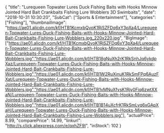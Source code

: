 {
	"title": "Lurequeen Topwater Lures Duck Fishing Baits with Hooks Minnow Jointed Hard Bait Crankbaits Fishing Lure Wobblers 3D Swimbaits",
	"date": "2018-10-31 10:30:20",
	"SubCat": ["Sports & Entertainment"],
	"categories": ["Fishing"],
	"thumbnailImage": "https://ae01.alicdn.com/kf/HTB1KcmxbQvoK1RjSZFDq6xY3pXa4/Lurequeen-Topwater-Lures-Duck-Fishing-Baits-with-Hooks-Minnow-Jointed-Hard-Bait-Crankbaits-Fishing-Lure-Wobblers.jpg_220x220.jpg",
	"BigImage": ["https://ae01.alicdn.com/kf/HTB1KcmxbQvoK1RjSZFDq6xY3pXa4/Lurequeen-Topwater-Lures-Duck-Fishing-Baits-with-Hooks-Minnow-Jointed-Hard-Bait-Crankbaits-Fishing-Lure-Wobblers.jpg","https://ae01.alicdn.com/kf/HTB18gNuXh2rK1RkSnhJq6ykdpXaz/Lurequeen-Topwater-Lures-Duck-Fishing-Baits-with-Hooks-Minnow-Jointed-Hard-Bait-Crankbaits-Fishing-Lure-Wobblers.jpg","https://ae01.alicdn.com/kf/HTB1W2RuXjnuK1RkSmFPq6AuzFXat/Lurequeen-Topwater-Lures-Duck-Fishing-Baits-with-Hooks-Minnow-Jointed-Hard-Bait-Crankbaits-Fishing-Lure-Wobblers.jpg","https://ae01.alicdn.com/kf/HTB1vMNuXfvsK1Rjy0Fiq6zwtXXaN/Lurequeen-Topwater-Lures-Duck-Fishing-Baits-with-Hooks-Minnow-Jointed-Hard-Bait-Crankbaits-Fishing-Lure-Wobblers.jpg","https://ae01.alicdn.com/kf/HTB1B14uXcfrK1RkSmLyq6xGApXaH/Lurequeen-Topwater-Lures-Duck-Fishing-Baits-with-Hooks-Minnow-Jointed-Hard-Bait-Crankbaits-Fishing-Lure-Wobblers.jpg"],
	"actualPrice": 8.99,
	"comparePrice": 14.99,
	"linkurl": "http://s.click.aliexpress.com/e/qxhZF9I",
	"inStock": 102
}
